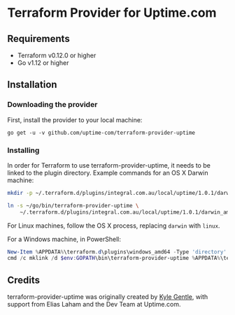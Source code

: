 # Terraform Provider for Uptime.com
## Requirements
* Terraform v0.12.0 or higher
* Go v1.12 or higher

## Installation
### Downloading the provider
First, install the provider to your local machine:
```
go get -u -v github.com/uptime-com/terraform-provider-uptime
```

### Installing
In order for Terraform to use terraform-provider-uptime, it needs to be linked to the plugin directory. Example commands for an OS X Darwin machine:

```bash
mkdir -p ~/.terraform.d/plugins/integral.com.au/local/uptime/1.0.1/darwin_amd64/

ln -s ~/go/bin/terraform-provider-uptime \
    ~/.terraform.d/plugins/integral.com.au/local/uptime/1.0.1/darwin_amd64/terraform-provider-uptime
```

For Linux machines, follow the OS X process, replacing `darwin` with `linux`.

For a Windows machine, in PowerShell:
```powershell
New-Item %APPDATA%\terraform.d\plugins\windows_amd64 -Type 'directory' -Force
cmd /c mklink /d $env:GOPATH\bin\terraform-provider-uptime %APPDATA%\terraform.d\plugins\windows_amd64\terraform-provider-uptime
```

## Credits
terraform-provider-uptime was originally created by [Kyle Gentle](https://github.com/kylegentle), with support from Elias Laham and the Dev Team at Uptime.com.
